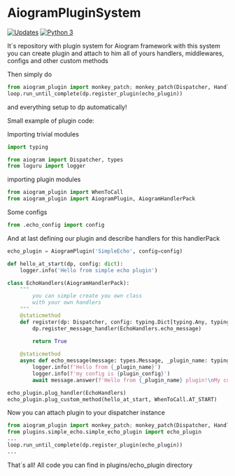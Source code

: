 # AiogramPluginSystem
[![Updates](https://pyup.io/repos/github/Forevka/AiogramPluginSystem/shield.svg)](https://pyup.io/repos/github/Forevka/AiogramPluginSystem/)
[![Python 3](https://pyup.io/repos/github/Forevka/AiogramPluginSystem/python-3-shield.svg)](https://pyup.io/repos/github/Forevka/AiogramPluginSystem/)



It`s repository with plugin system for Aiogram framework
with this system you can create plugin and attach to him 
all of yours handlers, middlewares, configs and other custom methods

Then simply do 
```python
from aiogram_plugin import monkey_patch; monkey_patch(Dispatcher, Handler)
loop.run_until_complete(dp.register_plugin(echo_plugin))
```
and everything setup to dp automatically!

Small example of plugin code:

Importing trivial modules
```python
import typing

from aiogram import Dispatcher, types
from loguru import logger
```

importing plugin modules
```python
from aiogram_plugin import WhenToCall
from aiogram_plugin import AiogramPlugin, AiogramHandlerPack
```

Some configs
```python
from .echo_config import config
```

And at last defining our plugin and describe handlers for this handlerPack
```python
echo_plugin = AiogramPlugin('SimpleEcho', config=config)

def hello_at_start(dp, config: dict):
    logger.info('Hello from simple echo plugin')

class EchoHandlers(AiogramHandlerPack):
    """
        you can simple create you own class
        with your own handlers
    """
    @staticmethod
    def register(dp: Dispatcher, config: typing.Dict[typing.Any, typing.Any]) -> bool:
        dp.register_message_handler(EchoHandlers.echo_message)

        return True
    
    @staticmethod
    async def echo_message(message: types.Message, _plugin_name: typing.Any, plugin_config: dict):
        logger.info(f'Hello from {_plugin_name}')
        logger.info(f'my config is {plugin_config}')
        await message.answer(f'Hello from {_plugin_name} plugin!\nMy config is {plugin_config}')

echo_plugin.plug_handler(EchoHandlers)
echo_plugin.plug_custom_method(hello_at_start, WhenToCall.AT_START)
```

Now you can attach plugin to your dispatcher instance
```python
from aiogram_plugin import monkey_patch; monkey_patch(Dispatcher, Handler)
from plugins.simple_echo.simple_echo_plugin import echo_plugin
...
loop.run_until_complete(dp.register_plugin(echo_plugin))
...
```
That`s all!
All code you can find in plugins/echo_plugin directory
